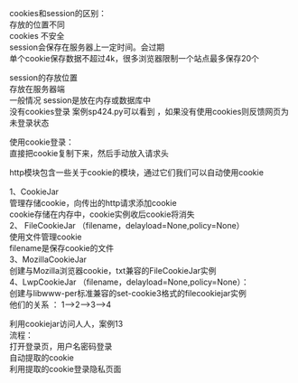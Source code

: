 cookies和session的区别：  
存放的位置不同   
cookies 不安全  
session会保存在服务器上一定时间。会过期  
单个cookie保存数据不超过4k，很多浏览器限制一个站点最多保存20个  

session的存放位置   
存放在服务器端        
一般情况 session是放在内存或数据库中         
没有cookies登录 案例sp424.py可以看到 ，如果没有使用cookies则反馈网页为未登录状态

使用cookie登录：  
直接把cookie复制下来，然后手动放入请求头        

http模块包含一些关于cookie的模块，通过它们我们可以自动使用cookie           

  1、CookieJar   
         管理存储cookie，向传出的http请求添加cookie           
         cookie存储在内存中，cookie实例收后cookie将消失          
  2、 FileCookieJar  （filename，delayload=None,policy=None）        
         使用文件管理cookie           
         filename是保存cookie的文件      
  3、MozillaCookieJar     
         创建与Mozilla浏览器cookie，txt兼容的FileCookieJar实例         
  4、LwpCookieJar   （filename，delayload=None,policy=None）：    
         创建与libwww-per标准兼容的set-cookie3格式的filecookiejar实例        
  他们的关系 ： 1-->2-->3-->4   
  
  
  利用cookiejar访问人人，案例13   
  流程：  
    打开登录页，用户名密码登录   
    自动提取的cookie  
    利用提取的cookie登录隐私页面  
